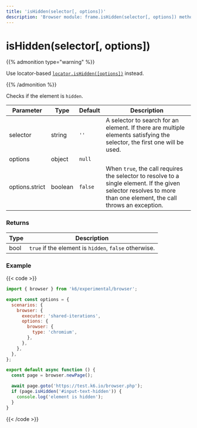 ```yaml
---
title: 'isHidden(selector[, options])'
description: 'Browser module: frame.isHidden(selector[, options]) method'
---
```


# isHidden(selector[, options])

{{% admonition type="warning" %}}

Use locator-based [`locator.isHidden([options])`](https://grafana.com/docs/k6/<K6_VERSION>/javascript-api/k6-experimental/browser/locator/ishidden/) instead.

{{% /admonition %}}

Checks if the element is `hidden`.

<TableWithNestedRows>

| Parameter      | Type    | Default | Description                                                                                                                                                        |
| -------------- | ------- | ------- | ------------------------------------------------------------------------------------------------------------------------------------------------------------------ |
| selector       | string  | `''`    | A selector to search for an element. If there are multiple elements satisfying the selector, the first one will be used.                                           |
| options        | object  | `null`  |                                                                                                                                                                    |
| options.strict | boolean | `false` | When `true`, the call requires the selector to resolve to a single element. If the given selector resolves to more than one element, the call throws an exception. |

</TableWithNestedRows>

### Returns

| Type | Description                                           |
| ---- | ----------------------------------------------------- |
| bool | `true` if the element is `hidden`, `false` otherwise. |

### Example

{{< code >}}

```javascript
import { browser } from 'k6/experimental/browser';

export const options = {
  scenarios: {
    browser: {
      executor: 'shared-iterations',
      options: {
        browser: {
          type: 'chromium',
        },
      },
    },
  },
};

export default async function () {
  const page = browser.newPage();

  await page.goto('https://test.k6.io/browser.php');
  if (page.isHidden('#input-text-hidden')) {
    console.log('element is hidden');
  }
}
```

{{< /code >}}
